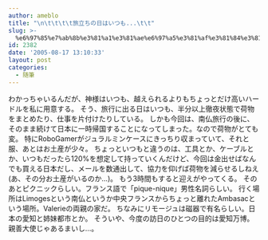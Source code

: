```yaml
---
author: ameblo
title: "\n\t\t\t\t旅立ちの日はいつも...\t\t"
slug: >-
  %e6%97%85%e7%ab%8b%e3%81%a1%e3%81%ae%e6%97%a5%e3%81%af%e3%81%84%e3%81%a4%e3%82%82
id: 2382
date: '2005-08-17 13:10:33'
layout: post
categories:
  - 随筆
---
```


わかっちゃいるんだが、神様はいつも、越えられるよりもちょっとだけ高いハードルを私に用意する。 そう、旅行に出る日はいつも、半分以上徹夜状態で荷物をまとめたり、仕事を片付けたりしている。 しかも今回は、南仏旅行の後に、そのまま続けて日本に一時帰国することになってしまった。なので荷物がとても変。 特にRoboGamerがジュラルミンケースにきっちり収まっていて、それと服、あとはお土産が少々。 ちょっといつもと違うのは、工具とか、ケーブルとか、いつもだったら120%を想定して持っていくんだけど、今回は金出せばなんでも買える日本だし、メールを数通出して、協力を仰げば荷物を減らせるしねえ(あ、その分お土産がいるのか…)。 もう3時間もすると迎えがやってくる。 そのあとピクニックらしい。フランス語で「pique-nique」男性名詞らしい。 行く場所はLimogesという南仏というか中央フランスからちょっと離れたAmbasacという場所。Valerieの両親の家だ。 ちなみにリモージュは磁器で有名らしい。日本の愛知と姉妹都市とか。 そういや、今度の訪日のひとつの目的は愛知万博。 親善大使じゃあるまいし…。